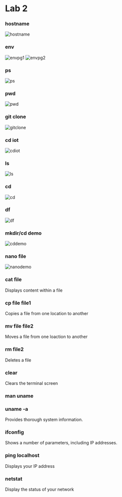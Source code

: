 # Lab 2
### hostname
![hostname](https://github.com/andrewec0/EE-322/assets/117099928/59477149-c2c4-4f96-827a-04f168aca486)
### env
![envpg1](https://github.com/andrewec0/EE-322/assets/117099928/2723e85d-6a2e-48d0-a2c1-27bf925ff2aa)
![envpg2](https://github.com/andrewec0/EE-322/assets/117099928/3046ea5e-a2f5-4f67-bf02-7a809aad6a35)
### ps
![ps](https://github.com/andrewec0/EE-322/assets/117099928/04e54f91-d1dd-4f88-b3c5-5c8dcd709ddb)
### pwd
![pwd](https://github.com/andrewec0/EE-322/assets/117099928/cfb40c85-908e-4113-a718-934157eec836)
### git clone
![gitclone](https://github.com/andrewec0/EE-322/assets/117099928/549c3d6c-bfaa-4281-8cc8-91085c69386a)
### cd iot
![cdiot](https://github.com/andrewec0/EE-322/assets/117099928/022d6f4f-549c-4e96-8733-7494e8a40822)
### ls
![ls](https://github.com/andrewec0/EE-322/assets/117099928/1b5fb45c-1797-44f6-a175-dba84034fea7)
### cd
![cd](https://github.com/andrewec0/EE-322/assets/117099928/d99b9bda-0543-4b24-b85b-6395bcd80ade)
### df
![df](https://github.com/andrewec0/EE-322/assets/117099928/641be1e4-70aa-4e24-bfcb-b27370ac4301)
### mkdir/cd demo
![cddemo](https://github.com/andrewec0/EE-322/assets/117099928/5379880c-a58f-4f4d-aecc-9380e3683d94)
### nano file
![nanodemo](https://github.com/andrewec0/EE-322/assets/117099928/6b1a9514-b75b-4175-a814-65ea8ed3a645)
### cat file
Displays content within a file
### cp file file1
Copies a file from one location to another
### mv file file2
Moves a file from one loaction to another
### rm file2
Deletes a file
### clear
Clears the terminal screen
### man uname
### uname -a
Provides thorough system information.
### ifconfig
Shows a number of parameters, including IP addresses.
### ping localhost
Displays your IP address
### netstat
Display the status of your network
